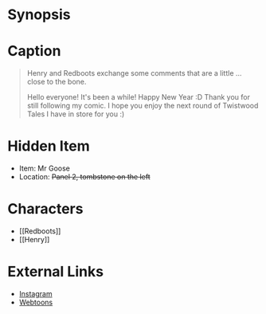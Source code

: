 # Synopsis


# Caption
> Henry and Redboots exchange some comments that are a little …close to the bone.
> 
> Hello everyone! It's been a while! Happy New Year :D Thank you for still following my comic. I hope you enjoy the next round of Twistwood Tales I have in store for you :)

# Hidden Item
* Item: Mr Goose
* Location: <strike>Panel 2, tombstone on the left</strike>

# Characters
* [[Redboots]]
* [[Henry]]

# External Links
* [Instagram](https://www.instagram.com/p/CSAkx-Djaxp/?igshid=YmMyMTA2M2Y=)
* [Webtoons](https://www.webtoons.com/en/challenge/twistwood-tales/88-close-to-the-bone/viewer?title_no=344740&episode_no=94)